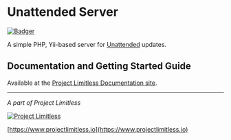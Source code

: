 # Unattended Server

[![Badger](https://www.projectlimitless.io/badger/unattended-server/badge)](https://www.projectlimitless.io/badger/unattended-server)

A simple PHP, Yii-based server for [Unattended](https://github.com/ProjectLimitless/Unattended) updates.

## Documentation and Getting Started Guide

Available at the [Project Limitless Documentation site](https://docs.projectlimitless.io/unattended-server).

---
*A part of Project Limitless*

[![Project Limitless](https://www.donovansolms.com/downloads/projectlimitless.jpg)](https://www.projectlimitless.io)

[https://www.projectlimitless.io](https://www.projectlimitless.io)
